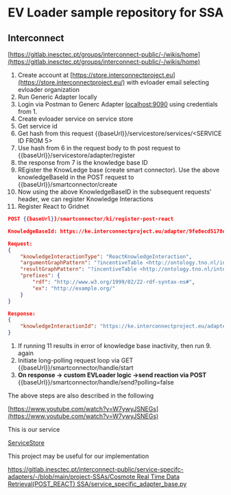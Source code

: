 EV Loader sample repository for SSA
===============================

## Interconnect

[https://gitlab.inesctec.pt/groups/interconnect-public/-/wikis/home](https://gitlab.inesctec.pt/groups/interconnect-public/-/wikis/home)

1. Create account at [https://store.interconnectproject.eu](https://store.interconnectproject.eu/) with evloader email selecting evloader organization
2. Run Generic Adapter locally
3. Login via Postman to Generc Adapter [localhost:9090](http://localhost:9090) using credentials from 1.
4. Create evloader service on service store
5. Get service id
6. Get hash from this request {{baseUrl}}/servicestore/services/<SERVICE ID FROM 5> 
7. Use hash from 6 in the request body to th post request to {{baseUrl}}/servicestore/adapter/register
8. the response from 7 is the knowledge base ID
9. REgister the KnowLedge base (create smart connector). Use the above knowledgeBaseId in the POST request to {{baseUrl}}/smartconnector/create 
10. Now using the above KnowledgeBaseID in the subsequent requests’ header, we can register Knowledge Interactions
11. Register React to Gridnet

```json
POST {{baseUrl}}/smartconnector/ki/register-post-react

KnowledgeBaseId: https://ke.interconnectproject.eu/adapter/9fe8ecd5178dfdd0a64328b1c63e7918102b8db2a30dd7630056058fe8f3eafe530d3666861b918226e9b003974559bd4fc6ad224a4feba97bcffabd3ba2342a

Request:
{
    "knowledgeInteractionType": "ReactKnowledgeInteraction",
    "argumentGraphPattern": "?incentiveTable <http://ontology.tno.nl/interconnect/incentivetable#hasTierUpperLimit> ?incentiveUpperLimit . ?incentiveUpperLimit <http://ontology.tno.nl/interconnect/data#hasDataPoint> ?dataPoint . ?dataPoint <https://saref.etsi.org/core/hasValue> ?value . ?dataPoint <http://ontology.tno.nl/interconnect/data#hasEffectivePeriod> ?interval . ?interval <http://www.w3.org/2006/time#hasBeginning> ?beginningInstant . ?beginningInstant <http://www.w3.org/2006/time#inXSDDateTimeStamp> ?beginningTimeStamp . ?interval <http://www.w3.org/2006/time#hasEnd> ?endInstant . ?endInstant <http://www.w3.org/2006/time#inXSDDateTimeStamp> ?endTimestamp . ",
    "resultGraphPattern": "?incentiveTable <http://ontology.tno.nl/interconnect/incentivetable#hasTierUpperLimit> ?incentiveUpperLimit . ?incentiveUpperLimit <http://ontology.tno.nl/interconnect/data#hasDataPoint> ?dataPoint . ?dataPoint <https://saref.etsi.org/core/hasValue> ?value . ?dataPoint <http://ontology.tno.nl/interconnect/data#hasEffectivePeriod> ?interval . ?interval <http://www.w3.org/2006/time#hasBeginning> ?beginningInstant . ?beginningInstant <http://www.w3.org/2006/time#inXSDDateTimeStamp> ?beginningTimeStamp . ?interval <http://www.w3.org/2006/time#hasEnd> ?endInstant . ?endInstant <http://www.w3.org/2006/time#inXSDDateTimeStamp> ?endTimestamp . ",
    "prefixes": {
        "rdf": "http://www.w3.org/1999/02/22-rdf-syntax-ns#",
        "ex": "http://example.org/"
    }
}

Response:
{
    "knowledgeInteractionId": "https://ke.interconnectproject.eu/adapter/9fe8ecd5178dfdd0a64328b1c63e7918102b8db2a30dd7630056058fe8f3eafe530d3666861b918226e9b003974559bd4fc6ad224a4feba97bcffabd3ba2342a/interaction/50ef3415-b69b-4577-a354-6051ef815600"
}
```

1. If running 11 results in error of knowledge base inactivity, then run 9. again
2. Initiate long-polling request loop via GET {{baseUrl}}/smartconnector/handle/start
3. **On response → custom EVLoader logic →send reaction via POST** {{baseUrl}}/smartconnector/handle/send?polling=false 

The above steps are also described in the following 

[https://www.youtube.com/watch?v=W7ywyJSNEGs](https://www.youtube.com/watch?v=W7ywyJSNEGs)

This is our service

[ServiceStore](https://store.interconnectproject.eu/ServiceStore/#/service/service-details/631431)

This project may be useful for our implementation

[https://gitlab.inesctec.pt/interconnect-public/service-specifc-adapters/-/blob/main/project-SSAs/Cosmote Real Time Data Retrieval(POST_REACT) SSA/service_specific_adapter_base.py](https://gitlab.inesctec.pt/interconnect-public/service-specifc-adapters/-/blob/main/project-SSAs/Cosmote%20Real%20Time%20Data%20Retrieval(POST_REACT)%20SSA/service_specific_adapter_base.py)
